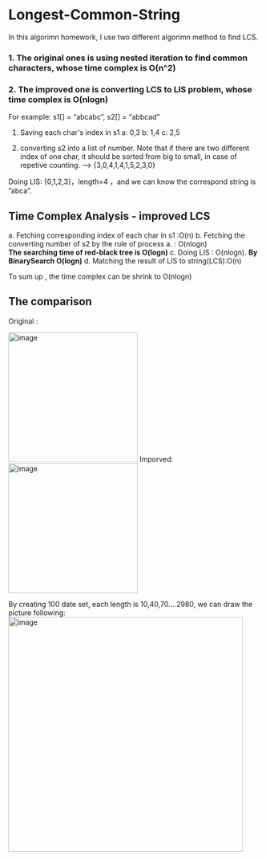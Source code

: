 # Longest-Common-String
In this algorimn homework, I use two different algorimn method to find LCS.

### 1. The original ones is using nested iteration to find common characters, whose time complex is **O(n^2)**

### 2. The improved one is converting LCS to LIS problem, whose time complex is **O(nlogn)**


For example:
 s1[] = “abcabc”, s2[] = “abbcad”
 
1. Saving each char's index in s1
 a: 0,3
 b: 1,4 
 c: 2,5
 
 2.  converting s2 into a list of number.
    Note that if there are two different index of one char, it should be sorted from big to small, in case of repetive counting.
--> {3,0,4,1,4,1,5,2,3,0} 

 Doing LIS: {0,1,2,3}，length=4  ，and we can know the correspond string is ”abca”.


## Time Complex Analysis - improved LCS
a.	Fetching corresponding index of each char in s1 :O(n)
b.	Fetching the converting number of s2 by the rule of process a. : O(nlogn)  
**The searching time of red-black tree is O(logn)**
c.	Doing LIS : O(nlogn). **By BinarySearch O(logn)**
d.	Matching the result of LIS to string(LCS):O(n)

To sum up , the time complex can be shrink to O(nlogn)

## The comparison
Original :

<img width="258" alt="image" src="https://user-images.githubusercontent.com/57362375/136911072-5eb09a8a-a06c-43a0-ab55-ed61951e5790.png">
Imporved:

<img width="258" alt="image" src="https://user-images.githubusercontent.com/57362375/136911085-4f422cd4-ff5f-4ba3-9e29-00fe5177c129.png">

By creating 100 date set, each length is 10,40,70....2980, we can draw the picture following:
<img width="468" alt="image" src="https://user-images.githubusercontent.com/57362375/136911442-ebe8c921-361b-4618-88a6-86d1bc3e8eab.png">

